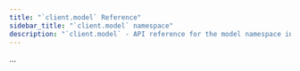 ```yaml
---
title: "`client.model` Reference"
sidebar_title: "`client.model` namespace"
description: "`client.model` - API reference for the model namespace in an `LMStudioClient` instance"
---
```


...